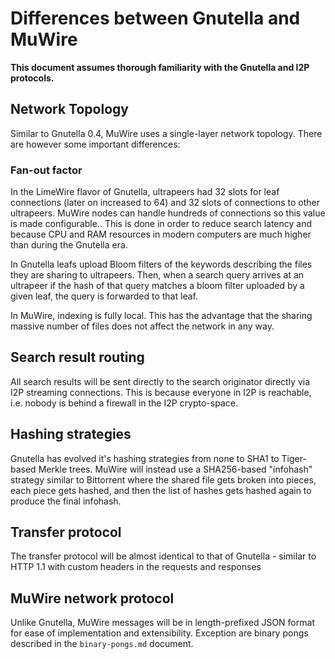 # Differences between Gnutella and MuWire

**This document assumes thorough familiarity with the Gnutella and I2P protocols.**

## Network Topology

Similar to Gnutella 0.4, MuWire uses a single-layer network topology.  There are however some important differences:

### Fan-out factor

In the LimeWire flavor of Gnutella, ultrapeers had 32 slots for leaf connections (later on increased to 64) and 32 slots of connections to other ultrapeers.  MuWire nodes can handle hundreds of connections so this value is made configurable..  This is done in order to reduce search latency and because CPU and RAM resources in modern computers are much higher than during the Gnutella era.

In Gnutella leafs upload Bloom filters of the keywords describing the files they are sharing to ultrapeers.  Then, when a search query arrives at an ultrapeer if the hash of that query matches a bloom filter uploaded by a given leaf, the query is forwarded to that leaf.

In MuWire, indexing is fully local.  This has the advantage that the sharing massive number of files does not affect the network in any way. 

## Search result routing

All search results will be sent directly to the search originator directly via I2P streaming connections.  This is because everyone in I2P is reachable, i.e. nobody is behind a firewall in the I2P crypto-space.

## Hashing strategies

Gnutella has evolved it's hashing strategies from none to SHA1 to Tiger-based Merkle trees.  MuWire will instead use a SHA256-based "infohash" strategy similar to Bittorrent where the shared file gets broken into pieces, each piece gets hashed, and then the list of hashes gets hashed again to produce the final infohash.

## Transfer protocol

The transfer protocol will be almost identical to that of Gnutella - similar to HTTP 1.1 with custom headers in the requests and responses

## MuWire network protocol

Unlike Gnutella, MuWire messages will be in length-prefixed JSON format for ease of implementation and extensibility.  Exception are binary pongs described in the `binary-pongs.md` document.
